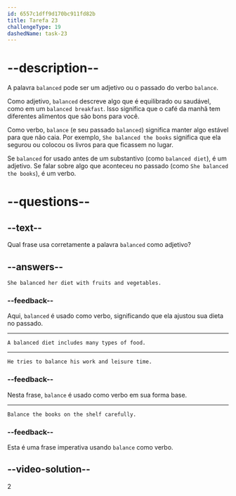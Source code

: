 ```yaml
---
id: 6557c1dff9d170bc911fd82b
title: Tarefa 23
challengeType: 19
dashedName: task-23
---
```


# --description--

A palavra `balanced` pode ser um adjetivo ou o passado do verbo `balance`.

Como adjetivo, `balanced` descreve algo que é equilibrado ou saudável, como em um `balanced breakfast`. Isso significa que o café da manhã tem diferentes alimentos que são bons para você.

Como verbo, `balance` (e seu passado `balanced`) significa manter algo estável para que não caia. Por exemplo, `She balanced the books` significa que ela segurou ou colocou os livros para que ficassem no lugar.

Se `balanced` for usado antes de um substantivo (como `balanced diet`), é um adjetivo. Se falar sobre algo que aconteceu no passado (como `She balanced the books`), é um verbo.

# --questions--

## --text--

Qual frase usa corretamente a palavra `balanced` como adjetivo?

## --answers--

`She balanced her diet with fruits and vegetables.`

### --feedback--

Aqui, `balanced` é usado como verbo, significando que ela ajustou sua dieta no passado.

---

`A balanced diet includes many types of food.`

---

`He tries to balance his work and leisure time.`

### --feedback--

Nesta frase, `balance` é usado como verbo em sua forma base.

---

`Balance the books on the shelf carefully.`

### --feedback--

Esta é uma frase imperativa usando `balance` como verbo.

## --video-solution--

2
